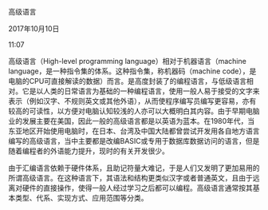高级语言



2017年10月10日

11:07









高级语言（High-level programming language）相对于机器语言（machine language，是一种指令集的体系。这种指令集，称机器码（machine code），是电脑的CPU可直接解读的数据）而言。是高度封装了的编程语言，与低级语言相对。它是以人类的日常语言为基础的一种编程语言，使用一般人易于接受的文字来表示（例如汉字、不规则英文或其他外语），从而使程序编写员编写更容易，亦有较高的可读性，以方便对电脑认知较浅的人亦可以大概明白其内容。由于早期电脑业的发展主要在美国，因此一般的高级语言都是以英语为蓝本。在1980年代，当东亚地区开始使用电脑时，在日本、台湾及中国大陆都曾尝试开发用各自地方语言编写的高级语言，当中主要都是改编BASIC或专用于数据库数据访问的语言，但是随着编程者的外语能力提升，现时的有关开发很少。

由于汇编语言依赖于硬件体系，且助记符量大难记，于是人们又发明了更加易用的所谓高级语言。在这种语言下，其语法和结构更类似汉字或者普通英文，且由于远离对硬件的直接操作，使得一般人经过学习之后都可以编程。高级语言通常按其基本类型、代系、实现方式、应用范围等分类。

